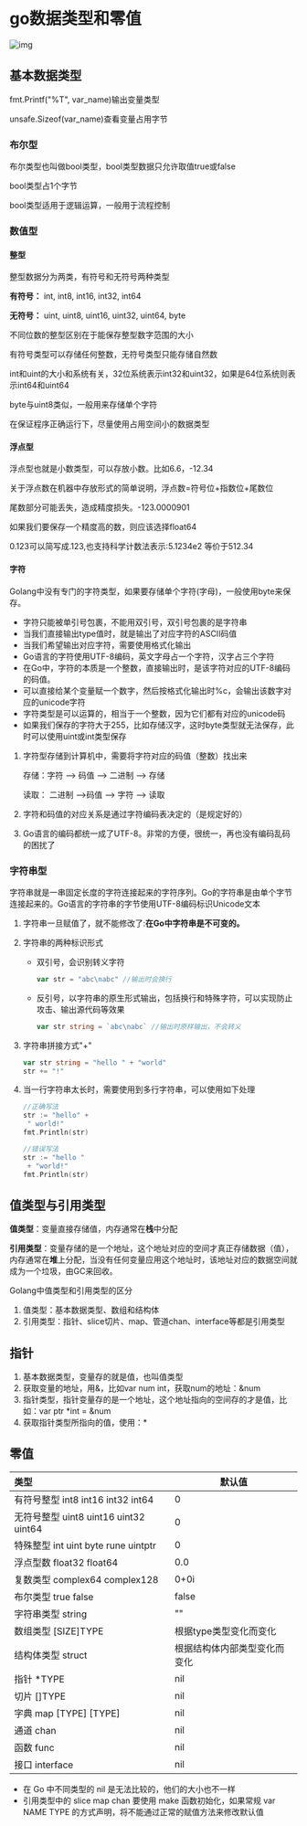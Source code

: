 # go数据类型和零值

![img](https://img2018.cnblogs.com/blog/720430/201810/720430-20181026095557581-1443352750.png)

 ## 基本数据类型

fmt.Printf("%T", var_name)输出变量类型

unsafe.Sizeof(var_name)查看变量占用字节

### 布尔型

布尔类型也叫做bool类型，bool类型数据只允许取值true或false

bool类型占1个字节

bool类型适用于逻辑运算，一般用于流程控制

### 数值型

#### 整型

整型数据分为两类，有符号和无符号两种类型

**有符号：** int, int8, int16, int32, int64

**无符号：** uint, uint8, uint16, uint32, uint64, byte

不同位数的整型区别在于能保存整型数字范围的大小

有符号类型可以存储任何整数，无符号类型只能存储自然数

int和uint的大小和系统有关，32位系统表示int32和uint32，如果是64位系统则表示int64和uint64

byte与uint8类似，一般用来存储单个字符

在保证程序正确运行下，尽量使用占用空间小的数据类型

#### 浮点型

浮点型也就是小数类型，可以存放小数。比如6.6，-12.34

关于浮点数在机器中存放形式的简单说明，浮点数=符号位+指数位+尾数位

尾数部分可能丢失，造成精度损失。-123.0000901

如果我们要保存一个精度高的数，则应该选择float64

0.123可以简写成.123,也支持科学计数法表示:5.1234e2 等价于512.34

#### 字符

Golang中没有专门的字符类型，如果要存储单个字符(字母)，一般使用byte来保存。

- 字符只能被单引号包裹，不能用双引号，双引号包裹的是字符串
- 当我们直接输出type值时，就是输出了对应字符的ASCII码值
- 当我们希望输出对应字符，需要使用格式化输出
- Go语言的字符使用UTF-8编码，英文字母占一个字符，汉字占三个字符
- 在Go中，字符的本质是一个整数，直接输出时，是该字符对应的UTF-8编码的码值。
- 可以直接给某个变量赋一个数字，然后按格式化输出时%c，会输出该数字对应的unicode字符
- 字符类型是可以运算的，相当于一个整数，因为它们都有对应的unicode码
- 如果我们保存的字符大于255，比如存储汉字，这时byte类型就无法保存，此时可以使用uint或int类型保存

1. 字符型存储到计算机中，需要将字符对应的码值（整数）找出来

   存储：字符 --> 码值 --> 二进制 --> 存储

   读取： 二进制 -->码值 --> 字符 --> 读取

2. 字符和码值的对应关系是通过字符编码表决定的（是规定好的）

3. Go语言的编码都统一成了UTF-8。非常的方便，很统一，再也没有编码乱码的困扰了

### 字符串型

字符串就是一串固定长度的字符连接起来的字符序列。Go的字符串是由单个字节连接起来的。Go语言的字符串的字节使用UTF-8编码标识Unicode文本

1. 字符串一旦赋值了，就不能修改了:**在Go中字符串是不可变的。**

2. 字符串的两种标识形式

   - 双引号，会识别转义字符

     ```go
     var str = "abc\nabc" //输出时会换行
     ```

   - 反引号，以字符串的原生形式输出，包括换行和特殊字符，可以实现防止攻击、输出源代码等效果

     ```go
     var str string = `abc\nabc` //输出时原样输出，不会转义
     ```

3. 字符串拼接方式"+"

   ```go
   var str string = "hello " + "world"
   str += "!"
   ```

4. 当一行字符串太长时，需要使用到多行字符串，可以使用如下处理

   ```go
   //正确写法
   str := "hello" + 
   	" world!"
   fmt.Println(str)
   
   //错误写法
   str := "hello "
   	+ "world!"
   fmt.Println(str)
   ```

## 值类型与引用类型

**值类型**：变量直接存储值，内存通常在**栈**中分配

**引用类型**：变量存储的是一个地址，这个地址对应的空间才真正存储数据（值），内存通常在**堆**上分配，当没有任何变量应用这个地址时，该地址对应的数据空间就成为一个垃圾，由GC来回收。

Golang中值类型和引用类型的区分

1. 值类型：基本数据类型、数组和结构体
2. 引用类型：指针、slice切片、map、管道chan、interface等都是引用类型

## 指针

1. 基本数据类型，变量存的就是值，也叫值类型
2. 获取变量的地址，用&，比如var num int，获取num的地址：&num
3. 指针类型，指针变量存的是一个地址，这个地址指向的空间存的才是值，比如：var ptr *int = &num
4. 获取指针类型所指向的值，使用：*

## 零值

| 类型                                  | 默认值                       |
| :------------------------------------ | ---------------------------- |
| 有符号整型 int8 int16 int32 int64     | 0                            |
| 无符号整型 uint8 uint16 uint32 uint64 | 0                            |
| 特殊整型 int uint byte rune uintptr   | 0                            |
| 浮点型数 float32 float64              | 0.0                          |
| 复数类型 complex64 complex128         | 0+0i                         |
| 布尔类型 true false                   | false                        |
| 字符串类型 string                     | ""                           |
| 数组类型 [SIZE]TYPE                   | 根据type类型变化而变化       |
| 结构体类型 struct                     | 根据结构体内部类型变化而变化 |
| 指针 *TYPE                            | nil                          |
| 切片 []TYPE                           | nil                          |
| 字典 map [TYPE] [TYPE]                | nil                          |
| 通道 chan                             | nil                          |
| 函数 func                             | nil                          |
| 接口 interface                        | nil                          |

- 在 Go 中不同类型的 nil 是无法比较的，他们的大小也不一样
- 引用类型中的 slice map chan 要使用 make 函数初始化，如果常规 var NAME TYPE 的方式声明，将不能通过正常的赋值方法来修改默认值